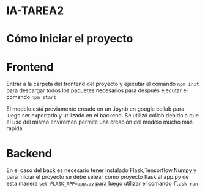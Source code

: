 # IA-TAREA2

# Cómo iniciar el proyecto

# Frontend
Entrar a la carpeta del frontend  del proyecto y ejecutar el comando `npm init` para descargar todos los paquetes necesarios para después ejecutar el comando 
`npm start` 

El modelo está previamente creado en un .ipynb en google collab para luego ser exportado y utilizado en el backend. Se utilizó collab debido a que el uso del mismo enviromen
permite una creación del modelo mucho más rápida


# Backend
En el caso del back es necesario tener instalado Flask,Tensorflow,Numpy y para iniciar el proyecto se debe setear como proyecto flask al app.py de esta manera `set FLASK_APP=app.py`
para luego utilizar el comando `flask run`
